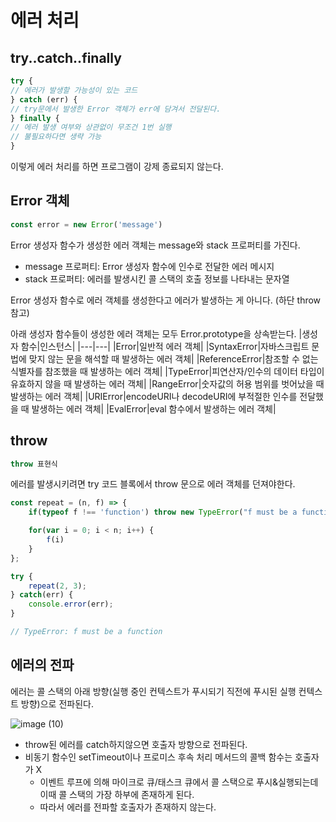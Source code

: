 # 에러 처리
## try..catch..finally
```javascript
try {
// 에러가 발생할 가능성이 있는 코드
} catch (err) {
// try문에서 발생한 Error 객체가 err에 담겨서 전달된다.
} finally {
// 에러 발생 여부와 상관없이 무조건 1번 실행
// 불필요하다면 생략 가능
}
```
이렇게 에러 처리를 하면 프로그램이 강제 종료되지 않는다.

## Error 객체
```javascript
const error = new Error('message')
```
Error 생성자 함수가 생성한 에러 객체는 message와 stack 프로퍼티를 가진다.
- message 프로퍼티: Error 생성자 함수에 인수로 전달한 에러 메시지
- stack 프로퍼티: 에러를 발생시킨 콜 스택의 호출 정보를 나타내는 문자열

Error 생성자 함수로 에러 객체를 생성한다고 에러가 발생하는 게 아니다. (하단 throw 참고)

아래 생성자 함수들이 생성한 에러 객체는 모두 Error.prototype을 상속받는다.
|생성자 함수|인스턴스|
|---|---|
|Error|일반적 에러 객체|
|SyntaxError|자바스크립트 문법에 맞지 않는 문을 해석할 때 발생하는 에러 객체|
|ReferenceError|참조할 수 없는 식별자를 참조했을 때 발생하는 에러 객체|
|TypeError|피연산자/인수의 데이터 타입이 유효하지 않을 때 발생하는 에러 객체|
|RangeError|숫자값의 허용 범위를 벗어났을 때 발생하는 에러 객체|
|URIError|encodeURI나 decodeURI에 부적절한 인수를 전달했을 때 발생하는 에러 객체|
|EvalError|eval 함수에서 발생하는 에러 객체|

## throw

```javascript
throw 표현식
```
에러를 발생시키려면 try 코드 블록에서 throw 문으로 에러 객체를 던져야한다.

```javascript
const repeat = (n, f) => {
    if(typeof f !== 'function') throw new TypeError("f must be a function")

    for(var i = 0; i < n; i++) {
        f(i)
    }
};

try {
    repeat(2, 3);
} catch(err) {
    console.error(err);
}

// TypeError: f must be a function
```

## 에러의 전파
에러는 콜 스택의 아래 방향(실행 중인 컨텍스트가 푸시되기 직전에 푸시된 실행 컨텍스트 방향)으로 전파된다.

![image (10)](https://github.com/Jieunwang0/modern-javascript-deep-dive/assets/134492810/59201acf-8945-4d16-93da-fe26705569c6)

- throw된 에러를 catch하지않으면 호출자 방향으로 전파된다. 
- 비동기 함수인 setTimeout이나 프로미스 후속 처리 메서드의 콜백 함수는 호출자가 X
    - 이벤트 루프에 의해 마이크로 큐/태스크 큐에서 콜 스택으로 푸시&실행되는데 이때 콜 스택의 가장 하부에 존재하게 된다.
    - 따라서 에러를 전파할 호출자가 존재하지 않는다.